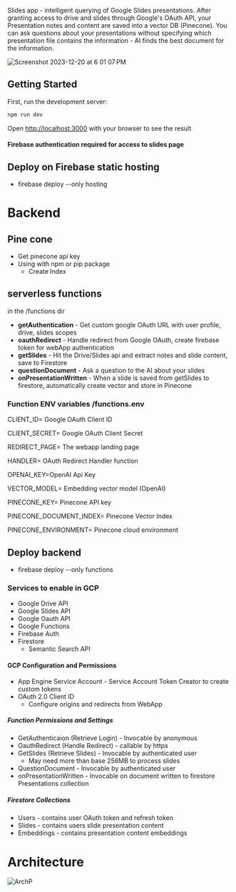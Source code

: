 Slides app - intelligent querying of Google Slides presentations. After granting access to drive and slides through Google's OAuth API, your Presentation notes and content are saved into a vector DB (Pinecone). You can ask questions about your presentations without specifying which presentation file contains the information - AI finds the best document for the information.

![Screenshot 2023-12-20 at 6 01 07 PM](https://github.com/ricardolx/slides-app/assets/37557051/9f10c566-328b-4c44-a97c-cae76b5c7fee)

## Getting Started

First, run the development server:

```bash
npm run dev
```

Open [http://localhost:3000](http://localhost:3000) with your browser to see the result

#### Firebase authentication required for access to slides page

## Deploy on Firebase static hosting

- firebase deploy --only hosting

# Backend 

## Pine cone

- Get pinecone api key
- Using with npm or pip package
   - Create Index 

## serverless functions

in the /functions dir
- **getAuthentication** - Get custom google OAuth URL with user profile, drive, slides scopes
- **oauthRedirect** - Handle redirect from Google OAuth, create firebase token for webApp authentication
- **getSlides** - Hit the Drive/Slides api and extract notes and slide content, save to Firestore
- **questionDocument** - Ask a question to the AI about your slides
- **onPresentationWritten** - When a slide is saved from getSlides to firestore, automatically create vector and store in Pinecone

### Function ENV variables /functions.env
CLIENT_ID= Google OAuth Client ID

CLIENT_SECRET= Google OAuth Client Secret

REDIRECT_PAGE= The webapp landing page

HANDLER= OAuth Redirect Handler function

OPENAI_KEY=OpenAI Api Key

VECTOR_MODEL= Embedding vector model (OpenAI)

PINECONE_KEY= Pinecone API key

PINECONE_DOCUMENT_INDEX= Pinecone Vector Index

PINECONE_ENVIRONMENT= Pinecone cloud environment

## Deploy backend

- firebase deploy --only functions

### Services to enable in GCP
- Google Drive API
- Google Slides API
- Google Oauth API
- Google Functions
- Firebase Auth
- Firestore
  - Semantic Search API
#### GCP Configuration and Permissions
- App Engine Service Account - Service Account Token Creator to create custom tokens
- OAuth 2.0 Client ID
   - Configure origins and redirects from WebApp
##### Function Permissions and Settings
- GetAuthenticaion (Retrieve Login) - Invocable by anonymous
- OauthRedirect (Handle Redirect) - callable by https
- GetSlides (Retrieve Slides) - Invocable by authenticated user
   - May need more than base 256MB to process slides
- QuestionDocument - Invocable by authenticated user
- onPresentationWritten - Invocable on document written to firestore Presentations collection
##### Firestore Collections
- Users - contains user OAuth token and refresh token
- Slides - contains users slide presentation content
- Embeddings - contains presentation content embeddings
  
# Architecture

![ArchP](https://github.com/ricardolx/slides-app/assets/37557051/0e7d9ce4-ee4e-4cfd-a4bc-fca3eb256835)

